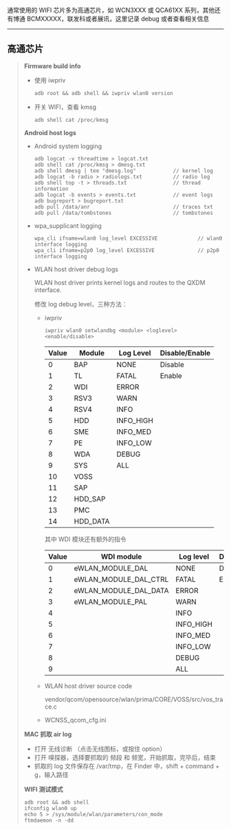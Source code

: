 通常使用的 WIFI 芯片多为高通芯片，如 WCN3XXX 或 QCA61XX 系列，其他还有博通 BCMXXXXX，联发科或者展讯，这里记录 debug 或者查看相关信息

------

## 高通芯片

> **Firmware build info**
>
> - 使用 iwpriv
>
>   ```
>   adb root && adb shell && iwpriv wlan0 version
>   ```
>
> - 开关 WIFI，查看 kmsg
>
>   ```
>   adb shell cat /proc/kmsg
>   ```
>
> **Android host logs**
>
> - Android system logging
>
>   ```
>   adb logcat -v threadtime > logcat.txt
>   adb shell cat /proc/kmsg > dmesg.txt
>   adb shell dmesg | tee "dmesg.log"            // kernel log
>   adb logcat -b radio > radiologs.txt          // radio log
>   adb shell top -t > threads.txt               // thread information
>   adb logcat -b events > events.txt            // event logs
>   adb bugreport > bugreport.txt
>   adb pull /data/anr                           // traces txt
>   adb pull /data/tombstones                    // tombstones
>   ```
>
> - wpa_supplicant logging
>
>   ```
>   wpa_cli ifname=wlan0 log_level EXCESSIVE             // wlan0 interface logging
>   wpa_cli ifname=p2p0 log_level EXCESSIVE              // p2p0 interface logging
>   ```
>
> - WLAN host driver debug logs
>
>   WLAN host driver prints kernel logs and routes to the QXDM interface.
>
>   修改 log debug level，三种方法：
>
>   - iwpriv
>
>     ```
>     iwpriv wlan0 setwlandbg <module> <loglevel> <enable/disable>
>     ```
>
>     | Value | Module   | Log Level | Disable/Enable |
>     | ----- | -------- | --------- | -------------- |
>     | 0     | BAP      | NONE      | Disable        |
>     | 1     | TL       | FATAL     | Enable         |
>     | 2     | WDI      | ERROR     |                |
>     | 3     | RSV3     | WARN      |                |
>     | 4     | RSV4     | INFO      |                |
>     | 5     | HDD      | INFO_HIGH |                |
>     | 6     | SME      | INFO_MED  |                |
>     | 7     | PE       | INFO_LOW  |                |
>     | 8     | WDA      | DEBUG     |                |
>     | 9     | SYS      | ALL       |                |
>     | 10    | VOSS     |           |                |
>     | 11    | SAP      |           |                |
>     | 12    | HDD_SAP  |           |                |
>     | 13    | PMC      |           |                |
>     | 14    | HDD_DATA |           |                |
>
>     其中 WDI 模块还有额外的指令
>
>     | Value | WDI module            | Log level | Disable/Enable |
>     | ----- | --------------------- | --------- | -------------- |
>     | 0     | eWLAN_MODULE_DAL      | NONE      | Disable        |
>     | 1     | eWLAN_MODULE_DAL_CTRL | FATAL     | Enable         |
>     | 2     | eWLAN_MODULE_DAL_DATA | ERROR     |                |
>     | 3     | eWLAN_MODULE_PAL      | WARN      |                |
>     | 4     |                       | INFO      |                |
>     | 5     |                       | INFO_HIGH |                |
>     | 6     |                       | INFO_MED  |                |
>     | 7     |                       | INFO_LOW  |                |
>     | 8     |                       | DEBUG     |                |
>     | 9     |                       | ALL       |                |
>
>   - WLAN host driver source code
>
>     vendor/qcom/opensource/wlan/prima/CORE/VOSS/src/vos_trace.c
>
>   - WCNSS_qcom_cfg.ini
>
> **MAC 抓取 air log**
>
> - 打开 无线诊断  （点击无线图标，或按住 option）
> - 打开 嗅探器，选择要抓取的 频段 和 频宽，开始抓取，完毕后，结束
> - 抓取的 log 文件保存在 /var/tmp，在 Finder 中，shift + command + g，输入路径
>
> **WIFI 测试模式**
>
> ```
> adb root && adb shell
> ifconfig wlan0 up
> echo 5 > /sys/module/wlan/parameters/con_mode
> ftmdaemon -n -dd
> ```
>
> 